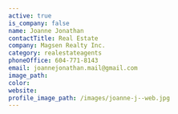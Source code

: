 ```yaml
---
active: true
is_company: false
name: Joanne Jonathan
contactTitle: Real Estate
company: Magsen Realty Inc.
category: realestateagents
phoneOffice: 604-771-8143
email: joannejonathan.mail@gmail.com
image_path:
color:
website:
profile_image_path: /images/joanne-j--web.jpg
---
```



